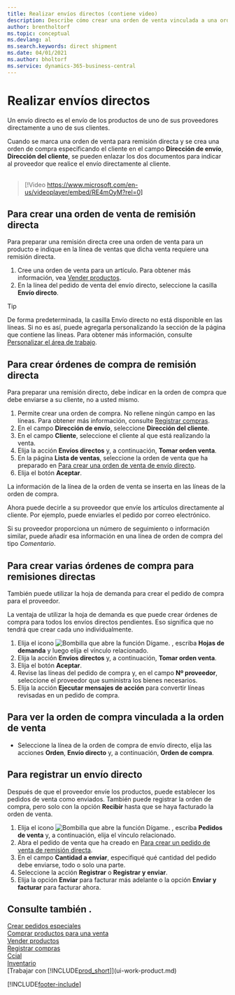 ```yaml
---
title: Realizar envíos directos (contiene video)
description: Describe cómo crear una orden de venta vinculada a una orden de compra para habilitar el envío directo del proveedor al cliente.
author: brentholtorf
ms.topic: conceptual
ms.devlang: al
ms.search.keywords: direct shipment
ms.date: 04/01/2021
ms.author: bholtorf
ms.service: dynamics-365-business-central
---
```

# Realizar envíos directos

Un envío directo es el envío de los productos de uno de sus proveedores directamente a uno de sus clientes.

Cuando se marca una orden de venta para remisión directa y se crea una orden de compra especificando el cliente en el campo **Dirección de envío**, **Dirección del cliente**, se pueden enlazar los dos documentos para indicar al proveedor que realice el envío directamente al cliente.
<br><br>  
  
> [!Video https://www.microsoft.com/en-us/videoplayer/embed/RE4mOyM?rel=0]

## Para crear una orden de venta de remisión directa

Para preparar una remisión directa cree una orden de venta para un producto e indique en la línea de ventas que dicha venta requiere una remisión directa.

1. Cree una orden de venta para un artículo. Para obtener más información, vea [Vender productos](sales-how-sell-products.md).
2. En la línea del pedido de venta del envío directo, seleccione la casilla **Envío directo**. 

> [!TIP]
> De forma predeterminada, la casilla Envío directo no está disponible en las líneas. Si no es así, puede agregarla personalizando la sección de la página que contiene las líneas. Para obtener más información, consulte [Personalizar el área de trabajo](ui-personalization-user.md).

## Para crear órdenes de compra de remisión directa

Para preparar una remisión directo, debe indicar en la orden de compra que debe enviarse a su cliente, no a usted mismo.

1. Permite crear una orden de compra. No rellene ningún campo en las líneas. Para obtener más información, consulte [Registrar compras](purchasing-how-record-purchases.md).
2. En el campo **Dirección de envío**, seleccione **Dirección del cliente**.
3. En el campo **Cliente**, seleccione el cliente al que está realizando la venta.
4. Elija la acción **Envíos directos** y, a continuación, **Tomar orden venta**.
5. En la página **Lista de ventas**, seleccione la orden de venta que ha preparado en [Para crear una orden de venta de envío directo](#to-create-a-sales-order-for-drop-shipment).
6. Elija el botón **Aceptar**.

La información de la línea de la orden de venta se inserta en las líneas de la orden de compra.

Ahora puede decirle a su proveedor que envíe los artículos directamente al cliente. Por ejemplo, puede enviarles el pedido por correo electrónico. 

Si su proveedor proporciona un número de seguimiento o información similar, puede añadir esa información en una línea de orden de compra del tipo *Comentario*.  

## Para crear varias órdenes de compra para remisiones directas

También puede utilizar la hoja de demanda para crear el pedido de compra para el proveedor. 

La ventaja de utilizar la hoja de demanda es que puede crear órdenes de compra para todos los envíos directos pendientes. Eso significa que no tendrá que crear cada uno individualmente.

1. Elija el icono ![Bombilla que abre la función Dígame.](media/ui-search/search_small.png "Dígame qué desea hacer") , escriba **Hojas de demanda** y luego elija el vínculo relacionado.
2. Elija la acción **Envíos directos** y, a continuación, **Tomar orden venta**.
3. Elija el botón **Aceptar**.
4. Revise las líneas del pedido de compra y, en el campo **Nº proveedor**, seleccione el proveedor que suministra los bienes necesarios. 
5. Elija la acción **Ejecutar mensajes de acción** para convertir líneas revisadas en un pedido de compra.

## Para ver la orden de compra vinculada a la orden de venta

* Seleccione la línea de la orden de compra de envío directo, elija las acciones **Orden**, **Envío directo** y, a continuación, **Orden de compra**.

## Para registrar un envío directo

Después de que el proveedor envíe los productos, puede establecer los pedidos de venta como enviados. También puede registrar la orden de compra, pero solo con la opción **Recibir** hasta que se haya facturado la orden de venta.

1. Elija el icono ![Bombilla que abre la función Dígame.](media/ui-search/search_small.png "Dígame qué desea hacer") , escriba **Pedidos de venta** y, a continuación, elija el vínculo relacionado.
2. Abra el pedido de venta que ha creado en [Para crear un pedido de venta de remisión directa](#to-create-a-sales-order-for-drop-shipment).
3. En el campo **Cantidad a enviar**, especifiqué qué cantidad del pedido debe enviarse, todo o solo una parte.
4. Seleccione la acción **Registrar** o **Registrar y enviar**.
5. Elija la opción **Enviar** para facturar más adelante o la opción **Enviar y facturar** para facturar ahora.

## Consulte también .

[Crear pedidos especiales](sales-how-to-create-special-orders.md)  
[Comprar productos para una venta](purchasing-how-purchase-products-sale.md)  
[Vender productos](sales-how-sell-products.md)  
[Registrar compras](purchasing-how-record-purchases.md)  
[Ccial](sales-manage-sales.md)  
[Inventario](inventory-manage-inventory.md)  
[Trabajar con [!INCLUDE[prod_short](includes/prod_short.md)]](ui-work-product.md)


[!INCLUDE[footer-include](includes/footer-banner.md)]
